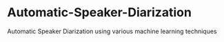 # Automatic-Speaker-Diarization
Automatic Speaker Diarization using various machine learning techniques
